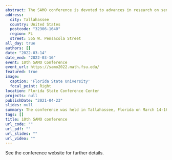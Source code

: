 ```yaml
---
abstract: The SAMO conference is devoted to advances in research on sensitivity analysis methods and their interdisciplinary applications. The SAMO conferences are held every three years. The aim of the SAMO conferences is to bring together users of sensitivity analysis in all disciplines of science. Sensitivity analysis methods are powerful tools in physics, operations research, chemistry, biology, engineering, environmental science, nuclear and industrial safety, economics and finance.
address:
  city: Tallahassee
  country: United States
  postcode: "32306-1640"
  region: FL
  street: 555 W. Pensacola Street
all_day: true
authors: []
date: "2022-03-14"
date_end: "2022-03-16"
event: 10th SAMO Conference
event_url: https://samo2022.math.fsu.edu/
featured: true
image:
  caption: 'Florida State University'
  focal_point: Right
location: Florida State Conference Center
projects: null
publishDate: "2021-04-23"
slides: null
summary: The conference was held in Tallahassee, Florida on March 14-16, 2022
tags: []
title: 10th SAMO conference
url_code: ""
url_pdf: ""
url_slides: ""
url_video: ""
---
```


See the conference website for further details.
